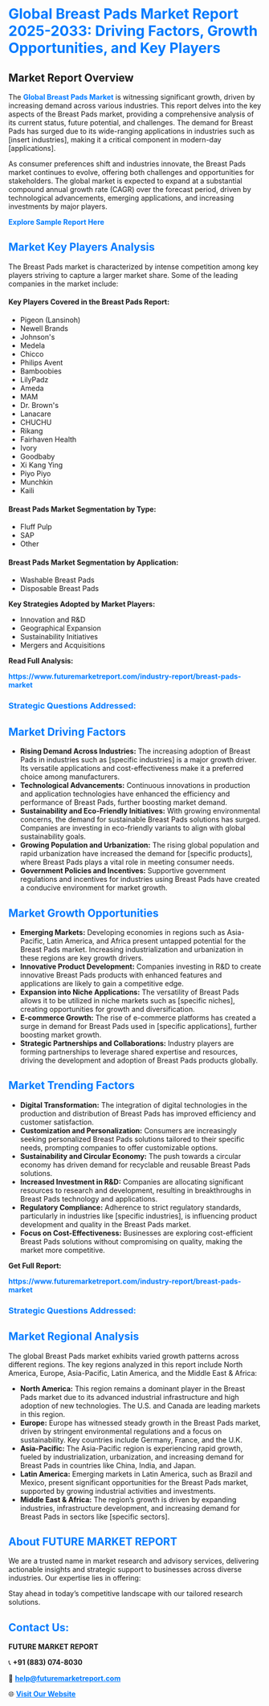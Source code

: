 <h1 style="color: #007BFF;">Global Breast Pads Market Report 2025-2033: Driving Factors, Growth Opportunities, and Key Players</h1>

<section id="overview">
<h2>Market Report Overview</h2>
<p>The <a href="https://www.futuremarketreport.com/industry-report/breast-pads-market" style="color: #007BFF; text-decoration: none;"><strong>Global Breast Pads Market</strong></a> is witnessing significant growth, driven by increasing demand across various industries. This report delves into the key aspects of the Breast Pads market, providing a comprehensive analysis of its current status, future potential, and challenges. The demand for Breast Pads has surged due to its wide-ranging applications in industries such as [insert industries], making it a critical component in modern-day [applications].</p>
<p>As consumer preferences shift and industries innovate, the Breast Pads market continues to evolve, offering both challenges and opportunities for stakeholders. The global market is expected to expand at a substantial compound annual growth rate (CAGR) over the forecast period, driven by technological advancements, emerging applications, and increasing investments by major players.</p>
</section>

<section id="overview">
<p><a href="https://www.futuremarketreport.com/request-sample/reportId=107625" style="color: #007BFF; text-decoration: none;"><strong>Explore Sample Report Here</strong></a></p>
</section>

<section id="key-players">
<h2 style="color: #007BFF;">Market Key Players Analysis</h2>
<p>The Breast Pads market is characterized by intense competition among key players striving to capture a larger market share. Some of the leading companies in the market include:</p>
<h4>Key Players Covered in the Breast Pads Report:</h4>
<ul><li>Pigeon (Lansinoh)</li><li>Newell Brands</li><li>Johnson&#039;s</li><li>Medela</li><li>Chicco</li><li>Philips Avent</li><li>Bamboobies</li><li>LilyPadz</li><li>Ameda</li><li>MAM</li><li>Dr. Brown&#039;s</li><li>Lanacare</li><li>CHUCHU</li><li>Rikang</li><li>Fairhaven Health</li><li>Ivory</li><li>Goodbaby</li><li>Xi Kang Ying</li><li>Piyo Piyo</li><li>Munchkin</li><li>Kaili</li></ul>
<h4>Breast Pads Market Segmentation by Type:</h4>
<ul><li>Fluff Pulp</li><li>SAP</li><li>Other</li></ul>

<h4>Breast Pads Market Segmentation by Application:</h4>
<ul><li>Washable Breast Pads</li><li>Disposable Breast Pads</li></ul>
<p><strong>Key Strategies Adopted by Market Players:</strong></p>
<ul>
<li>Innovation and R&D</li>
<li>Geographical Expansion</li>
<li>Sustainability Initiatives</li>
<li>Mergers and Acquisitions</li>
</ul>
</section>

<section>
<p><strong>Read Full Analysis: </strong></p><a href="https://www.futuremarketreport.com/industry-report/breast-pads-market" style="color: #007BFF; text-decoration: none;"><strong>https://www.futuremarketreport.com/industry-report/breast-pads-market</strong></a>
<h3 style="color: #007BFF;">Strategic Questions Addressed:</h3>
</section>

<section id="driving-factors">
<h2 style="color: #007BFF;">Market Driving Factors</h2>
<ul>
<li><strong>Rising Demand Across Industries:</strong> The increasing adoption of Breast Pads in industries such as [specific industries] is a major growth driver. Its versatile applications and cost-effectiveness make it a preferred choice among manufacturers.</li>
<li><strong>Technological Advancements:</strong> Continuous innovations in production and application technologies have enhanced the efficiency and performance of Breast Pads, further boosting market demand.</li>
<li><strong>Sustainability and Eco-Friendly Initiatives:</strong> With growing environmental concerns, the demand for sustainable Breast Pads solutions has surged. Companies are investing in eco-friendly variants to align with global sustainability goals.</li>
<li><strong>Growing Population and Urbanization:</strong> The rising global population and rapid urbanization have increased the demand for [specific products], where Breast Pads plays a vital role in meeting consumer needs.</li>
<li><strong>Government Policies and Incentives:</strong> Supportive government regulations and incentives for industries using Breast Pads have created a conducive environment for market growth.</li>
</ul>
</section>

<section id="growth-opportunities">
<h2 style="color: #007BFF;">Market Growth Opportunities</h2>
<ul>
<li><strong>Emerging Markets:</strong> Developing economies in regions such as Asia-Pacific, Latin America, and Africa present untapped potential for the Breast Pads market. Increasing industrialization and urbanization in these regions are key growth drivers.</li>
<li><strong>Innovative Product Development:</strong> Companies investing in R&D to create innovative Breast Pads products with enhanced features and applications are likely to gain a competitive edge.</li>
<li><strong>Expansion into Niche Applications:</strong> The versatility of Breast Pads allows it to be utilized in niche markets such as [specific niches], creating opportunities for growth and diversification.</li>
<li><strong>E-commerce Growth:</strong> The rise of e-commerce platforms has created a surge in demand for Breast Pads used in [specific applications], further boosting market growth.</li>
<li><strong>Strategic Partnerships and Collaborations:</strong> Industry players are forming partnerships to leverage shared expertise and resources, driving the development and adoption of Breast Pads products globally.</li>
</ul>
</section>

<section id="trending-factors">
<h2 style="color: #007BFF;">Market Trending Factors</h2>
<ul>
<li><strong>Digital Transformation:</strong> The integration of digital technologies in the production and distribution of Breast Pads has improved efficiency and customer satisfaction.</li>
<li><strong>Customization and Personalization:</strong> Consumers are increasingly seeking personalized Breast Pads solutions tailored to their specific needs, prompting companies to offer customizable options.</li>
<li><strong>Sustainability and Circular Economy:</strong> The push towards a circular economy has driven demand for recyclable and reusable Breast Pads solutions.</li>
<li><strong>Increased Investment in R&D:</strong> Companies are allocating significant resources to research and development, resulting in breakthroughs in Breast Pads technology and applications.</li>
<li><strong>Regulatory Compliance:</strong> Adherence to strict regulatory standards, particularly in industries like [specific industries], is influencing product development and quality in the Breast Pads market.</li>
<li><strong>Focus on Cost-Effectiveness:</strong> Businesses are exploring cost-efficient Breast Pads solutions without compromising on quality, making the market more competitive.</li>
</ul>
</section>

<section>
<p><strong>Get Full Report: </strong></p><a href="https://www.futuremarketreport.com/industry-report/breast-pads-market" style="color: #007BFF; text-decoration: none;"><strong>https://www.futuremarketreport.com/industry-report/breast-pads-market</strong></a>
<h3 style="color: #007BFF;">Strategic Questions Addressed:</h3>
</section>


<section id="regional-analysis">
<h2 style="color: #007BFF;">Market Regional Analysis</h2>
<p>The global Breast Pads market exhibits varied growth patterns across different regions. The key regions analyzed in this report include North America, Europe, Asia-Pacific, Latin America, and the Middle East & Africa:</p>
<ul>
<li><strong>North America:</strong> This region remains a dominant player in the Breast Pads market due to its advanced industrial infrastructure and high adoption of new technologies. The U.S. and Canada are leading markets in this region.</li>
<li><strong>Europe:</strong> Europe has witnessed steady growth in the Breast Pads market, driven by stringent environmental regulations and a focus on sustainability. Key countries include Germany, France, and the U.K.</li>
<li><strong>Asia-Pacific:</strong> The Asia-Pacific region is experiencing rapid growth, fueled by industrialization, urbanization, and increasing demand for Breast Pads in countries like China, India, and Japan.</li>
<li><strong>Latin America:</strong> Emerging markets in Latin America, such as Brazil and Mexico, present significant opportunities for the Breast Pads market, supported by growing industrial activities and investments.</li>
<li><strong>Middle East & Africa:</strong> The region’s growth is driven by expanding industries, infrastructure development, and increasing demand for Breast Pads in sectors like [specific sectors].</li>
</ul>
</section>

<footer>
<h2 style="color: #007BFF;">About FUTURE MARKET REPORT</h2>
<p>We are a trusted name in market research and advisory services, delivering actionable insights and strategic support to businesses across diverse industries. Our expertise lies in offering:</p>

<p>Stay ahead in today’s competitive landscape with our tailored research solutions.</p>

<h2 style="color: #007BFF;">Contact Us:</h2>
<p><strong>FUTURE MARKET REPORT</strong></p>
<p>📞 <strong>+91 (883) 074-8030</strong></p>
<p>📧 <strong><a href="mailto:help@futuremarketreport.com" style="color: #007BFF;">help@futuremarketreport.com</a></strong></p>
<p>🌐 <strong><a href="https://www.futuremarketreport.com/" style="color: #007BFF;">Visit Our Website</a></strong></p>
</footer>
